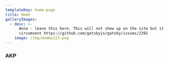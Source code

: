 ```yaml
---
templateKey: home-page
title: Home
galleryImages:
  - desc: >-
      Anna - leave this here. This will not show up on the site but it exists to
      circumvent https://github.com/gatsbyjs/gatsby/issues/2392
    image: /img/dummy123.png
---
```


### AKP
